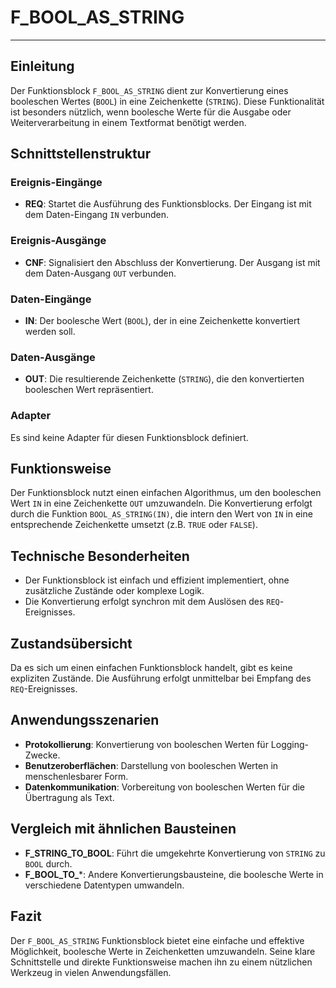 # F_BOOL_AS_STRING

* * * * * * * * * *
## Einleitung
Der Funktionsblock `F_BOOL_AS_STRING` dient zur Konvertierung eines booleschen Wertes (`BOOL`) in eine Zeichenkette (`STRING`). Diese Funktionalität ist besonders nützlich, wenn boolesche Werte für die Ausgabe oder Weiterverarbeitung in einem Textformat benötigt werden.

## Schnittstellenstruktur

### **Ereignis-Eingänge**
- **REQ**: Startet die Ausführung des Funktionsblocks. Der Eingang ist mit dem Daten-Eingang `IN` verbunden.

### **Ereignis-Ausgänge**
- **CNF**: Signalisiert den Abschluss der Konvertierung. Der Ausgang ist mit dem Daten-Ausgang `OUT` verbunden.

### **Daten-Eingänge**
- **IN**: Der boolesche Wert (`BOOL`), der in eine Zeichenkette konvertiert werden soll.

### **Daten-Ausgänge**
- **OUT**: Die resultierende Zeichenkette (`STRING`), die den konvertierten booleschen Wert repräsentiert.

### **Adapter**
Es sind keine Adapter für diesen Funktionsblock definiert.

## Funktionsweise
Der Funktionsblock nutzt einen einfachen Algorithmus, um den booleschen Wert `IN` in eine Zeichenkette `OUT` umzuwandeln. Die Konvertierung erfolgt durch die Funktion `BOOL_AS_STRING(IN)`, die intern den Wert von `IN` in eine entsprechende Zeichenkette umsetzt (z.B. `TRUE` oder `FALSE`).

## Technische Besonderheiten
- Der Funktionsblock ist einfach und effizient implementiert, ohne zusätzliche Zustände oder komplexe Logik.
- Die Konvertierung erfolgt synchron mit dem Auslösen des `REQ`-Ereignisses.

## Zustandsübersicht
Da es sich um einen einfachen Funktionsblock handelt, gibt es keine expliziten Zustände. Die Ausführung erfolgt unmittelbar bei Empfang des `REQ`-Ereignisses.

## Anwendungsszenarien
- **Protokollierung**: Konvertierung von booleschen Werten für Logging-Zwecke.
- **Benutzeroberflächen**: Darstellung von booleschen Werten in menschenlesbarer Form.
- **Datenkommunikation**: Vorbereitung von booleschen Werten für die Übertragung als Text.

## Vergleich mit ähnlichen Bausteinen
- **F_STRING_TO_BOOL**: Führt die umgekehrte Konvertierung von `STRING` zu `BOOL` durch.
- **F_BOOL_TO_***: Andere Konvertierungsbausteine, die boolesche Werte in verschiedene Datentypen umwandeln.

## Fazit
Der `F_BOOL_AS_STRING` Funktionsblock bietet eine einfache und effektive Möglichkeit, boolesche Werte in Zeichenketten umzuwandeln. Seine klare Schnittstelle und direkte Funktionsweise machen ihn zu einem nützlichen Werkzeug in vielen Anwendungsfällen.